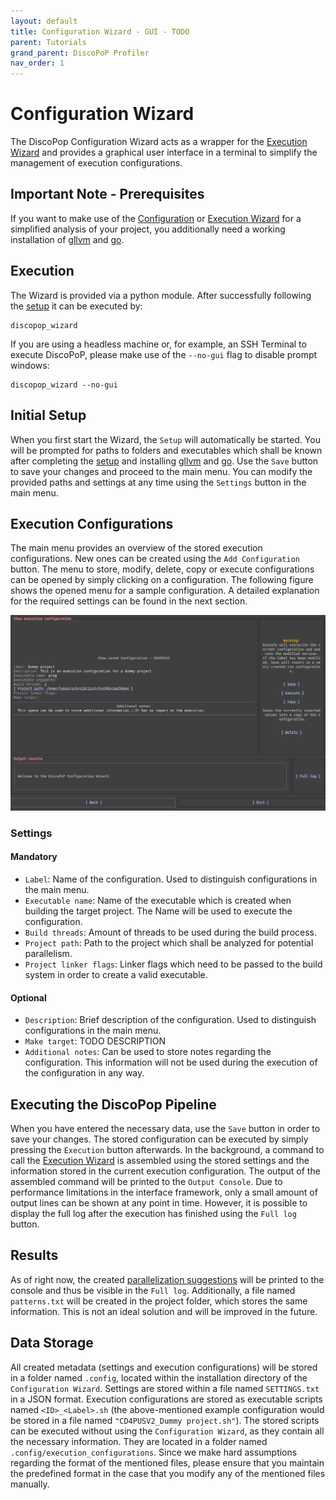 ```yaml
---
layout: default
title: Configuration Wizard - GUI - TODO
parent: Tutorials
grand_parent: DiscoPoP Profiler
nav_order: 1
---
```


# Configuration Wizard

The DiscoPop Configuration Wizard acts as a wrapper for the [Execution Wizard](Execution_Wizard.md) and provides a graphical user interface in a terminal to simplify the management of execution configurations.


## Important Note - Prerequisites
If you want to make use of the [Configuration](Configuration_Wizard.md) or [Execution Wizard](Execution_Wizard.md) for a simplified analysis of your project, you additionally need a working installation of [gllvm](https://github.com/SRI-CSL/gllvm) and [go](https://go.dev/doc/install).

## Execution
The Wizard is provided via a python module. After successfully following the [setup](../../Setup.md) it can be executed by:

    discopop_wizard

If you are using a headless machine or, for example, an SSH Terminal to execute DiscoPoP, please make use of the `--no-gui` flag to disable prompt windows:

    discopop_wizard --no-gui


## Initial Setup
When you first start the Wizard, the `Setup` will automatically be started.
You will be prompted for paths to folders and executables which shall be known after completing the [setup](../../Setup.md) and installing [gllvm](https://github.com/SRI-CSL/gllvm) and [go](https://go.dev/doc/install).
Use the `Save` button to save your changes and proceed to the main menu.
You can modify the provided paths and settings at any time using the `Settings` button in the main menu.

## Execution Configurations
The main menu provides an overview of the stored execution configurations.
New ones can be created using the `Add Configuration` button.
The menu to store, modify, delete, copy or execute configurations can be opened by simply clicking on a configuration.
The following figure shows the opened menu for a sample configuration.
A detailed explanation for the required settings can be found in the next section.

![Figure 1: Execution Configuration](../../img/execution_configuration_screen.png)

### Settings
#### Mandatory
* `Label`: Name of the configuration. Used to distinguish configurations in the main menu.
* `Executable name`: Name of the executable which is created when building the target project. The Name will be used to execute the configuration.
* `Build threads`: Amount of threads to be used during the build process.
* `Project path`: Path to the project which shall be analyzed for potential parallelism.
* `Project linker flags`: Linker flags which need to be passed to the build system in order to create a valid executable.

#### Optional
* `Description`: Brief description of the configuration. Used to distinguish configurations in the main menu.
* `Make target`: TODO DESCRIPTION
* `Additional notes`: Can be used to store notes regarding the configuration. This information will not be used during the execution of the configuration in any way.

## Executing the DiscoPop Pipeline
When you have entered the necessary data, use the `Save` button in order to save your changes.
The stored configuration can be executed by simply pressing the `Execution` button afterwards.
In the background, a command to call the [Execution Wizard](Execution_Wizard.md) is assembled using the stored settings and the information stored in the current execution configuration.
The output of the assembled command will be printed to the `Output Console`.
Due to performance limitations in the interface framework, only a small amount of output lines can be shown at any point in time.
However, it is possible to display the full log after the execution has finished using the `Full log` button.

## Results
As of right now, the created [parallelization suggestions](../../Pattern_Detection/Patterns) will be printed to the console and thus be visible in the `Full log`.
Additionally, a file named `patterns.txt` will be created in the project folder, which stores the same information. 
This is not an ideal solution and will be improved in the future.

## Data Storage
All created metadata (settings and execution configurations) will be stored in a folder named `.config`, located within the installation directory of the `Configuration Wizard`.
Settings are stored within a file named `SETTINGS.txt` in a JSON format.
Execution configurations are stored as executable scripts named `<ID>_<Label>.sh` (the above-mentioned example configuration would be stored in a file named `"CD4PUSV2_Dummy project.sh"`).
The stored scripts can be executed without using the `Configuration Wizard`, as they contain all the necessary information.
They are located in a folder named `.config/execution_configurations`.
Since we make hard assumptions regarding the format of the mentioned files, please ensure that you maintain the predefined format in the case that you modify any of the mentioned files manually.